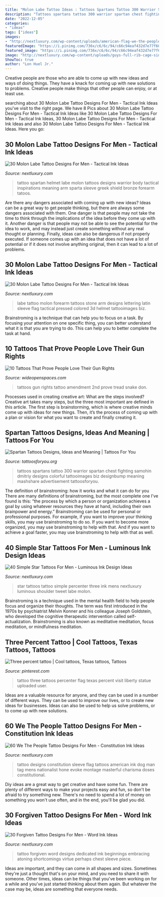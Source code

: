 ```yaml
---
title: "Molon Labe Tattoo Ideas : Tattoos Spartans Tattoo 300 Warrior Spartan Chest Fighting Samohin Dmitriy Designs Colorful Tattooimages Biz Designbump Meaning Mashshare Advertisement Tattoosforyou"
description: "Tattoos spartans tattoo 300 warrior spartan chest fighting samohin dmitriy designs colorful tattooimages biz designbump meaning mashshare advertisement tattoosforyou"
date: "2022-12-05"
categories:
- "ideas"
tags: ["ideas"]
images:
- "http://nextluxury.com/wp-content/uploads/american-flag-we-the-people-dog-tag-sleeve-tattoos-on-man.jpg"
featuredImage: "https://i.pinimg.com/736x/c6/6c/94/c66c94eaf432d7e77f602535c66a14a3.jpg"
featured_image: "https://i.pinimg.com/736x/c6/6c/94/c66c94eaf432d7e77f602535c66a14a3.jpg"
image: "http://nextluxury.com/wp-content/uploads/guys-full-rib-cage-side-forgiven-tattoo.jpg"
ShowToc: true
author: "Lon Huel Jr."
---
```



Creative people are those who are able to come up with new ideas and ways of doing things. They have a knack for coming up with new solutions to problems. Creative people make things that other people can enjoy, or at least use.

	

		
searching about 30 Molon Labe Tattoo Designs For Men - Tactical Ink Ideas you've visit to the right page. We have 8 Pics about 30 Molon Labe Tattoo Designs For Men - Tactical Ink Ideas like 30 Molon Labe Tattoo Designs For Men - Tactical Ink Ideas, 30 Molon Labe Tattoo Designs For Men - Tactical Ink Ideas and also 30 Molon Labe Tattoo Designs For Men - Tactical Ink Ideas. Here you go:
		
    
## 30 Molon Labe Tattoo Designs For Men - Tactical Ink Ideas

<img loading=lazy src="http://nextluxury.com/wp-content/uploads/battle-helmet-with-molon-labe-enscribed-tattoo-for-men-on-upper-arm.jpg" onerror="this.onerror=null;this.src='https://tse3.mm.bing.net/th?id=OIP.nexFM8ezPJv7JC2yQTVunwHaJ4&amp;pid=15.1';" alt="30 Molon Labe Tattoo Designs For Men - Tactical Ink Ideas">

_Source: nextluxury.com_

>tattoo spartan helmet labe molon tattoos designs warrior body tactical inspirations meaning arm sparta sleeve greek shield bronze forearm tatoos. 

	

Are there any dangers associated with coming up with new ideas?
Ideas can be a great way to get people thinking, but there are always some dangers associated with them. One danger is that people may not take the time to think through the implications of the idea before they come up with it. Another danger is that people may not be able to see the potential for the idea to work, and may instead just create something without any real thought or planning. Finally, ideas can also be dangerous if not properly executed. If someone comes up with an idea that does not have a lot of potential or if it does not involve anything original, then it can lead to a lot of problems.

    
## 30 Molon Labe Tattoo Designs For Men - Tactical Ink Ideas

<img loading=lazy src="http://nextluxury.com/wp-content/uploads/molon-labe-pressed-in-stone-forearm-tattoo-for-men.jpg" onerror="this.onerror=null;this.src='https://tse2.mm.bing.net/th?id=OIP.OD3mIrsqMd3uEXUhClmWpQHaDx&amp;pid=15.1';" alt="30 Molon Labe Tattoo Designs For Men - Tactical Ink Ideas">

_Source: nextluxury.com_

>labe tattoo molon forearm tattoos stone arm designs lettering latin sleeve flag tactical pressed colored 3d helmet tattooimages biz. 

	

Brainstroming is a technique that can help you to focus on a task. By focusing your attention on one specific thing, you can better understand what it is that you are trying to do. This can help you to better complete the task at hand.

    
## 10 Tattoos That Prove People Love Their Gun Rights

<img loading=lazy src="http://cdn0.wideopenspaces.com/wp-content/uploads/2015/05/treadshoulder.png" onerror="this.onerror=null;this.src='https://tse4.mm.bing.net/th?id=OIP.psyZ49uzRR7jHoIizU_rMAHaD4&amp;pid=15.1';" alt="10 Tattoos That Prove People Love Their Gun Rights">

_Source: wideopenspaces.com_

>tattoos gun rights tattoo amendment 2nd prove tread snake don. 

	

Processes used in creating creative art: What are the steps involved?
Creative art takes many steps, but the three most important are defined in this article. The first step is brainstorming, which is where creative minds come up with ideas for new things. Then, it’s the process of coming up with a plan or vision for what you want to create and finally creating it.

    
## Spartan Tattoos Designs, Ideas And Meaning | Tattoos For You

<img loading=lazy src="https://www.tattoosforyou.org/wp-content/uploads/2016/05/Spartans-Tattoos.jpg" onerror="this.onerror=null;this.src='https://tse2.mm.bing.net/th?id=OIP.p5ghB_UFeMBCAs05ugdTlAHaKS&amp;pid=15.1';" alt="Spartan Tattoos Designs, Ideas and Meaning | Tattoos For You">

_Source: tattoosforyou.org_

>tattoos spartans tattoo 300 warrior spartan chest fighting samohin dmitriy designs colorful tattooimages biz designbump meaning mashshare advertisement tattoosforyou. 

	

The definition of brainstroming: how it works and what it can do for you
There are many definitions of brainstroming, but the most complete one I’ve found is this: “the process by which a person or organization achieves a goal by using whatever resources they have at hand, including their own brainpower and energy.” Brainstroming can be used for personal or professional purposes. For example, if you want to improve your thinking skills, you may use brainstroming to do so. If you want to become more organized, you may use brainstroming to help with that. And if you want to achieve a goal faster, you may use brainstroming to help with that as well.

    
## 40 Simple Star Tattoos For Men - Luminous Ink Design Ideas

<img loading=lazy src="http://nextluxury.com/wp-content/uploads/three-percenter-simple-star-mens-shoulder-tattoo.jpg" onerror="this.onerror=null;this.src='https://tse1.mm.bing.net/th?id=OIP.JytYmB-ZXo90eYJ8CyR2fwHaHa&amp;pid=15.1';" alt="40 Simple Star Tattoos For Men - Luminous Ink Design Ideas">

_Source: nextluxury.com_

>star tattoos tattoo simple percenter three ink mens nextluxury luminous shoulder tweet labe molon. 

	

Brainstroming is a technique used in the mental health field to help people focus and organize their thoughts. The term was first introduced in the 1970s by psychiatrist Melvin Konner and his colleague Joseph Goldstein, who developed the cognitive therapeutic intervention called self-actualization. Brainstroming is also known as meditative meditation, focus meditation, or mindfulness meditation.

    
## Three Percent Tattoo | Cool Tattoos, Texas Tattoos, Tattoos

<img loading=lazy src="https://i.pinimg.com/736x/c6/6c/94/c66c94eaf432d7e77f602535c66a14a3.jpg" onerror="this.onerror=null;this.src='https://tse1.mm.bing.net/th?id=OIP.6cJRihCTxJGX1RqPbVx09AHaNJ&amp;pid=15.1';" alt="Three percent tattoo | Cool tattoos, Texas tattoos, Tattoos">

_Source: pinterest.com_

>tattoo three tattoos percenter flag texas percent visit liberty statue uploaded user. 

	

Ideas are a valuable resource for anyone, and they can be used in a number of different ways. They can be used to improve our lives, or to create new ideas for businesses. Ideas can also be used to help us solve problems, or to come up with new solutions.

    
## 60 We The People Tattoo Designs For Men - Constitution Ink Ideas

<img loading=lazy src="http://nextluxury.com/wp-content/uploads/american-flag-we-the-people-dog-tag-sleeve-tattoos-on-man.jpg" onerror="this.onerror=null;this.src='https://tse2.mm.bing.net/th?id=OIP.xSITNbis5gN8W8zv-eqTYgHaHa&amp;pid=15.1';" alt="60 We The People Tattoo Designs For Men - Constitution Ink Ideas">

_Source: nextluxury.com_

>tattoo designs constitution sleeve flag tattoos american ink dog man tag mens nationalist hone evoke montage masterful charisma doses constitutional. 

	

Diy ideas are a great way to get creative and have some fun. There are plenty of different ways to make your projects easy and fun, so don't be afraid to try something new. There's no need to spend a lot of money on something you won't use often, and in the end, you'll be glad you did.

    
## 30 Forgiven Tattoo Designs For Men - Word Ink Ideas

<img loading=lazy src="http://nextluxury.com/wp-content/uploads/guys-full-rib-cage-side-forgiven-tattoo.jpg" onerror="this.onerror=null;this.src='https://tse1.mm.bing.net/th?id=OIP.agi-xCOmwtTbbZ_T97fLSQHaJ8&amp;pid=15.1';" alt="30 Forgiven Tattoo Designs For Men - Word Ink Ideas">

_Source: nextluxury.com_

>tattoo forgiven word designs dedicated ink beginnings embracing atoning shortcomings virtue perhaps chest sleeve piece. 

	

Ideas are important, and they can come in all shapes and sizes. Sometimes they're just a thought that's on your mind, and you need to share it with someone. Other times, ideas can be things that you've been working on for a while and you've just started thinking about them again. But whatever the case may be, ideas are something that everyone needs.

